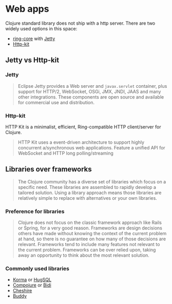 # Web apps

Clojure standard library does not ship with a http server. There are two widely used options in this space:

- [ring-core](https://github.com/ring-clojure/ring) with [Jetty](https://www.eclipse.org/jetty/)
- [Http-kit](http://http-kit.github.io/)

## Jetty vs Http-kit

### Jetty

> Eclipse Jetty provides a Web server and `javax.servlet` container, plus support for HTTP/2, WebSocket, OSGi, JMX, JNDI, JAAS and many other integrations. These components are open source and available for commercial use and distribution.

### Http-kit

HTTP Kit is a minimalist, efficient, Ring-compatible HTTP client/server for Clojure.

> HTTP Kit uses a event-driven architecture to support highly concurrent a/synchronous web applications. Feature a unified API for WebSocket and HTTP long polling/streaming

## Libraries over frameworks

> The Clojure community has a diverse set of libraries which focus on a specific need. These libraries are assembled to rapidly develop a tailored solution. Using a library approach means those libraries are relatively simple to replace with alternatives or your own libraries.

### Preference for libraries

> Clojure does not focus on the classic framework approach like Rails or Spring, for a very good reason. Frameworks are design decisions others have made without knowing the context of the current problem at hand, so there is no guarantee on how many of those decisions are relevant. Frameworks tend to include many features not relevant to the current problem. Frameworks can be over relied upon, taking away an opportunity to think about the most relevant solution.

### Commonly used libraries

- [Korma](https://github.com/korma/Korma) or [HugSQL](https://www.hugsql.org/)
- [Compojure](https://github.com/weavejester/compojure) or [Bidi](https://github.com/juxt/bidi)
- [Cheshire](https://github.com/dakrone/cheshire)
- [Buddy](https://github.com/funcool/buddy)
